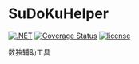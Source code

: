 # SuDoKuHelper

[![.NET](https://github.com/MrTanXin/SuDoKuHelper/actions/workflows/dotnet.yml/badge.svg)](https://github.com/MrTanXin/SuDoKuHelper/actions/workflows/dotnet.yml)
[![Coverage Status](https://coveralls.io/repos/github/MrTanXin/SuDoKuHelper/badge.svg?branch=master)](https://coveralls.io/github/MrTanXin/SuDoKuHelper?branch=master)
[![license](https://img.shields.io/github/license/MrTanXin/SuDoKuHelper)](https://img.shields.io/github/license/MrTanXin/SuDoKuHelper)

数独辅助工具
